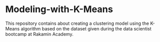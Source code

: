 # Modeling-with-K-Means
This repository contains about creating a clustering model using the K-Means algorithm based on the dataset given during the data scientist bootcamp at Rakamin Academy.